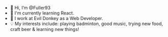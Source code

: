 - 👋 Hi, I’m @Fuller93
- 🌱 I'm currently learning React.
- 💼 I work at Evil Donkey as a Web Developer.
- 💡 My interests include: playing badminton, good music, trying new food, craft beer & learning new things!

<!---
Fuller93/Fuller93 is a ✨ special ✨ repository because its `README.md` (this file) appears on your GitHub profile.
You can click the Preview link to take a look at your changes.
--->
